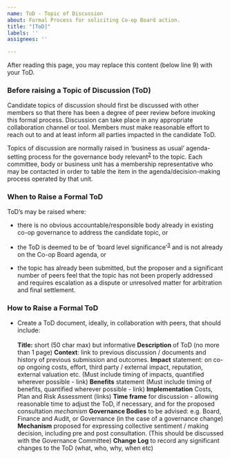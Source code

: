 ```yaml
---
name: ToD - Topic of Discussion
about: Formal Process for soliciting Co-op Board action.
title: "[ToD]"
labels: ''
assignees: ''

---
```


After reading this page, you may replace this content (below line 9) with your ToD.


### Before raising a Topic of Discussion (ToD)

Candidate topics of discussion should first be discussed with other members so that there has been a degree of peer review before invoking this formal process.  Discussion can take place in any appropriate collaboration channel or tool.  Members must make reasonable effort to reach out to and at least inform all parties impacted in the candidate ToD.

Topics of discussion are normally raised in ‘business as usual’ agenda-setting process for the governance body relevant<sup>[2](#myfootnote1)</sup> to the topic.  Each committee, body or business unit has a membership representative who may be contacted in order to table the item in the agenda/decision-making process operated by that unit. 

### When to Raise a Formal ToD

ToD’s may be raised where:

*   there is no obvious accountable/responsible body already in existing co-op governance to address the candidate topic, or
*   the ToD is deemed to be of ‘board level significance’<sup>[3](#myfootnote1)</sup> and is not already on the Co-op Board agenda, or

*   the topic has already been submitted, but the proposer and a significant number of peers feel that the topic has not been properly addressed and requires escalation as a dispute or unresolved matter for arbitration and final settlement.

### How to Raise a Formal ToD

*   Create a ToD document, ideally, in collaboration with peers, that should include: \
 \
**Title:** short (50 char max) but informative
**Description** of ToD (no more than 1 page)
**Context**:  link to previous discussion / documents and history of previous submission and outcomes.
**Impact** statement:  on co-op ongoing costs, effort, third party / external impact, reputation, external valuation etc.  (Must include timing of impacts, quantified wherever possible - link)
**Benefits** statement
(Must include timing of benefits, quantified wherever possible - link)
**Implementation** Costs, Plan and Risk Assessment  (links)
**Time frame** for discussion - allowing reasonable time to adjust the ToD, if necessary, and for the proposed consultation _mechanism_
**Governance Bodies** to be advised:  e.g. Board, Finance and Audit, or Governance (in the case of a governance change)
**Mechanism** proposed for expressing collective sentiment / making decision, including pre and post consultation.  (This should be discussed with the Governance Committee)
**Change Log** to record any significant changes to the ToD  (what, who, why, when etc)
